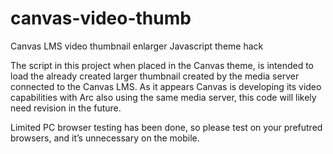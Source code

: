 # canvas-video-thumb
Canvas LMS video thumbnail enlarger Javascript theme hack

The script in this project when placed in the Canvas theme, is intended to load the already created larger thumbnail created by the media server connected to the Canvas LMS. As it appears Canvas is developing its video capabilities with Arc also using the same media server, this code will likely need revision in the future.

Limited PC browser testing has been done, so please test on your prefutred browsers, and it’s unnecessary on the mobile.
